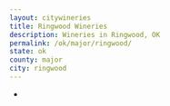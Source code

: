 ```yaml
---
layout: citywineries
title: Ringwood Wineries
description: Wineries in Ringwood, OK
permalink: /ok/major/ringwood/
state: ok
county: major
city: ringwood
---
```

-

